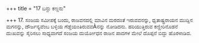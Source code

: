 +++
title = "17 ಬನ್ದು ಕಣ್ಡನು"

+++
17. ಸಂಜಯ ಸಮೀಪಕ್ಕೆ ಬಂದು, ರಾಜವನದಲ್ಲಿ ಮಾವಿನ ಮರದಂತೆ ಇರುವವನನ್ನು, ಧೃತಾಷ್ಟ್ರರಾಯನ ಮುದ್ದಿನ ಮಗನನ್ನು, ದೌರ್ಜನ್ಯವೆಂಬ ಬಳ್ಳಿಯ ಗೆಡ್ಡೆಯಂತಿರುವವÀನನ್ನು ನೋಡಿದನು. ಹರಿಯುತ್ತಿರುವ ಕಣ್ಣೀರಿನೊಡನೆ  ದುಃಖವನ್ನು ಸೈರಿಸಲು ಸಾಧ್ಯವಾಗದೆ ಸಂಜಯ ದುರ್ಯೋಧನ ರಾಜನ ಪಾದಗಳ ಮೇಲೆ ದೊಪ್ಪನೆ ಬಿದ್ದು ಹೊರಳಾಡಿದ.